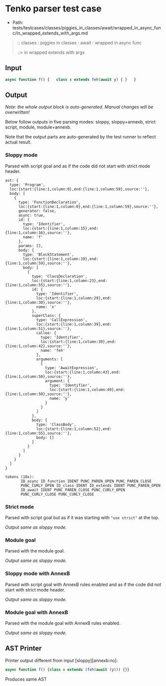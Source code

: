 # Tenko parser test case

- Path: tests/testcases/classes/piggies_in_classes/await/wrapped_in_async_func/in_wrapped_extends_with_args.md

> :: classes : piggies in classes : await : wrapped in async func
>
> ::> in wrapped extends with args

## Input

`````js
async function f() {   class x extends feh(await y) { }   }
`````

## Output

_Note: the whole output block is auto-generated. Manual changes will be overwritten!_

Below follow outputs in five parsing modes: sloppy, sloppy+annexb, strict script, module, module+annexb.

Note that the output parts are auto-generated by the test runner to reflect actual result.

### Sloppy mode

Parsed with script goal and as if the code did not start with strict mode header.

`````
ast: {
  type: 'Program',
  loc:{start:{line:1,column:0},end:{line:1,column:59},source:''},
  body: [
    {
      type: 'FunctionDeclaration',
      loc:{start:{line:1,column:0},end:{line:1,column:59},source:''},
      generator: false,
      async: true,
      id: {
        type: 'Identifier',
        loc:{start:{line:1,column:15},end:{line:1,column:16},source:''},
        name: 'f'
      },
      params: [],
      body: {
        type: 'BlockStatement',
        loc:{start:{line:1,column:19},end:{line:1,column:59},source:''},
        body: [
          {
            type: 'ClassDeclaration',
            loc:{start:{line:1,column:23},end:{line:1,column:55},source:''},
            id: {
              type: 'Identifier',
              loc:{start:{line:1,column:29},end:{line:1,column:30},source:''},
              name: 'x'
            },
            superClass: {
              type: 'CallExpression',
              loc:{start:{line:1,column:39},end:{line:1,column:51},source:''},
              callee: {
                type: 'Identifier',
                loc:{start:{line:1,column:39},end:{line:1,column:42},source:''},
                name: 'feh'
              },
              arguments: [
                {
                  type: 'AwaitExpression',
                  loc:{start:{line:1,column:43},end:{line:1,column:50},source:''},
                  argument: {
                    type: 'Identifier',
                    loc:{start:{line:1,column:49},end:{line:1,column:50},source:''},
                    name: 'y'
                  }
                }
              ]
            },
            body: {
              type: 'ClassBody',
              loc:{start:{line:1,column:52},end:{line:1,column:55},source:''},
              body: []
            }
          }
        ]
      }
    }
  ]
}

tokens (18x):
       ID_async ID_function IDENT PUNC_PAREN_OPEN PUNC_PAREN_CLOSE
       PUNC_CURLY_OPEN ID_class IDENT ID_extends IDENT PUNC_PAREN_OPEN
       ID_await IDENT PUNC_PAREN_CLOSE PUNC_CURLY_OPEN
       PUNC_CURLY_CLOSE PUNC_CURLY_CLOSE
`````

### Strict mode

Parsed with script goal but as if it was starting with `"use strict"` at the top.

_Output same as sloppy mode._

### Module goal

Parsed with the module goal.

_Output same as sloppy mode._

### Sloppy mode with AnnexB

Parsed with script goal with AnnexB rules enabled and as if the code did not start with strict mode header.

_Output same as sloppy mode._

### Module goal with AnnexB

Parsed with the module goal with AnnexB rules enabled.

_Output same as sloppy mode._

## AST Printer

Printer output different from input [sloppy][annexb:no]:

````js
async function f() {class x extends (feh(await (y))) {}}
````

Produces same AST
